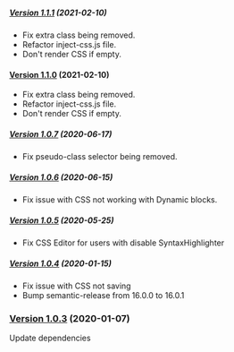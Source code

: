 ##### [Version 1.1.1](https://github.com/Codeinwp/blocks-css/compare/v1.1.0...v1.1.1) (2021-02-10)

- Fix extra class being removed.
- Refactor inject-css.js file.
- Don't render CSS if empty.

#### [Version 1.1.0](https://github.com/Codeinwp/blocks-css/compare/v1.0.7...v1.1.0) (2021-02-10)

- Fix extra class being removed.
- Refactor inject-css.js file.
- Don't render CSS if empty.

##### [Version 1.0.7](https://github.com/Codeinwp/blocks-css/compare/v1.0.6...v1.0.7) (2020-06-17)

- Fix pseudo-class selector being removed.

##### [Version 1.0.6](https://github.com/Codeinwp/blocks-css/compare/v1.0.5...v1.0.6) (2020-06-15)

- Fix issue with CSS not working with Dynamic blocks.

##### [Version 1.0.5](https://github.com/Codeinwp/blocks-css/compare/v1.0.4...v1.0.5) (2020-05-25)

- Fix CSS Editor for users with disable SyntaxHighlighter

##### [Version 1.0.4](https://github.com/Codeinwp/blocks-css/compare/v1.0.3...v1.0.4) (2020-01-15)

- Fix issue with CSS not saving
- Bump semantic-release from 16.0.0 to 16.0.1

### [Version 1.0.3](https://github.com/Codeinwp/blocks-css/compare/v1.0.2...v1.0.3) (2020-01-07)

Update dependencies
